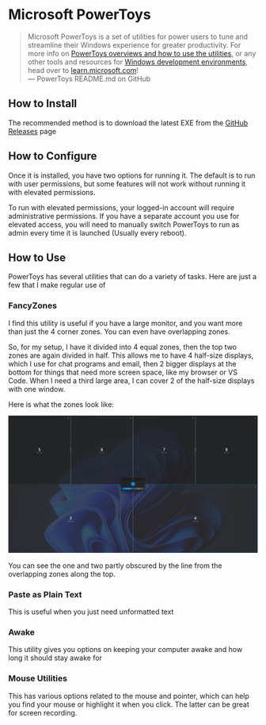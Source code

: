 # Microsoft PowerToys

> Microsoft PowerToys is a set of utilities for power users to tune and streamline their Windows experience for greater productivity. For more info on [PowerToys overviews and how to use the utilities](https://aka.ms/powertoys-docs), or any other tools and resources for [Windows development environments](https://learn.microsoft.com/windows/dev-environment/overview), head over to [learn.microsoft.com](https://aka.ms/powertoys-docs)!  
> &mdash; PowerToys README.md on GitHub

## How to Install

The recommended method is to download the latest EXE from the [GitHub Releases](https://github.com/microsoft/PowerToys/releases) page

## How to Configure

Once it is installed, you have two options for running it. The default is to run with user permissions, but some features will not work without running it with elevated permissions.

To run with elevated permissions, your logged-in account will require administrative permissions. If you have a separate account you use for elevated access, you will need to manually switch PowerToys to run as admin every time it is launched (Usually every reboot).

## How to Use

PowerToys has several utilities that can do a variety of tasks. Here are just a few that I make regular use of

### FancyZones

I find this utility is useful if you have a large monitor, and you want more than just the 4 corner zones. You can even have overlapping zones.

So, for my setup, I have it divided into 4 equal zones, then the top two zones are again divided in half. This allows me to have 4 half-size displays, which I use for chat programs and email, then 2 bigger displays at the bottom for things that need more screen space, like my browser or VS Code. When I need a third large area, I can cover 2 of the half-size displays with one window.

Here is what the zones look like:

![FancyZones Example](../Resources/u4z6eBt5ty.jpg)

You can see the one and two partly obscured by the line from the overlapping zones along the top.

### Paste as Plain Text

This is useful when you just need unformatted text

### Awake

This utility gives you options on keeping your computer awake and how long it should stay awake for

### Mouse Utilities

This has various options related to the mouse and pointer, which can help you find your mouse or highlight it when you click. The latter can be great for screen recording.
